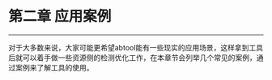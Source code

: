 # 第二章 应用案例
---

对于大多数来说，大家可能更希望abtool能有一些现实的应用场景，这样拿到工具后就可以着手做一些资源侧的检测优化工作，在本章节会列举几个常见的案例，通过案例来了解工具的使用。

